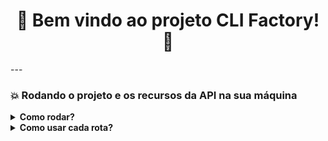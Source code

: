 <h1 align="center">🚀 Bem vindo ao projeto CLI Factory! 🚀</h1>
---

<h3>💥 Rodando o projeto e os recursos da API na sua máquina </h3>

<details>

<summary><strong>Como rodar?</strong></summary>

1. Clone o repositório com o comando:
  - `git clone git@github.com:abnerferreiradesousa/cli-factory.git`;
    - Entre na pasta do repositório:
      - `cd cli-factory`
</details>

<details>

<summary><strong>Como usar cada rota?</strong></summary>  
</br>

[Rotas Documentadas](https://github.com/abnerferreiradesousa/drone-feeder/blob/main/drone-feeder.md)

</details>
